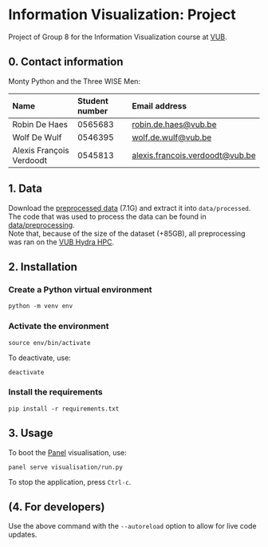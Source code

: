# Information Visualization: Project

Project of Group 8 for the Information Visualization course at [VUB](www.vub.be).

## 0. Contact information

Monty Python and the Three WISE Men:

| Name                     | Student number | Email address                                                      |
| :----------------------- | :------------- | :----------------------------------------------------------------- |
| Robin De Haes            | 0565683        | [robin.de.haes@vub.be](mailto:robin.de.haes@vub.be)                |
| Wolf De Wulf             | 0546395        | [wolf.de.wulf@vub.be](mailto:wolf.de.wulf@vub.be)                  |
| Alexis François Verdoodt | 0545813        | [alexis.francois.verdoodt@vub.be](alexis.francois.verdoodt@vub.be) |

## 1. Data

Download the [preprocessed data](https://vub-my.sharepoint.com/:u:/g/personal/wolf_de_wulf_vub_be/EZ70UnZ1aPFAmXQS98Gt0PEB0kBJ_IjNMszrhueXSs_YnA?e=et2jxn) (7.1G) and extract it into `data/processed`.  
The code that was used to process the data can be found in [data/preprocessing](data/preprocessing).  
Note that, because of the size of the dataset (+85GB), all preprocessing was ran on the [VUB Hydra HPC](https://hpc.vub.be/).

## 2. Installation

### Create a Python virtual environment
```console
python -m venv env
```

### Activate the environment
```console
source env/bin/activate
```

To deactivate, use:
```console
deactivate
```

### Install the requirements
```console
pip install -r requirements.txt
```

## 3. Usage

To boot the [Panel](https://panel.holoviz.org/) visualisation, use:

```console
panel serve visualisation/run.py
```

To stop the application, press `Ctrl-c`.  

## (4. For developers)

Use the above command with the ``--autoreload`` option to allow for live code updates.